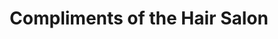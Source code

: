 ---
title: "Compliments of the Hair Salon"
url: /blackville/compliments-of-the-hair-salon/
shop: hairdresser
---